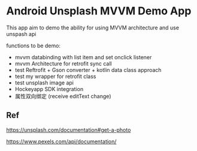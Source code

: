 # Android Unsplash MVVM Demo App


This app aim to demo the ability for using MVVM architecture and use unspash api

functions to be demo:
* mvvm databinding with list item and set onclick listener
* mvvm Architecture for retrofit sync call
* test Reftrofit + Gson converter + kotlin data class approach
* test my wrapper for retrofit class
* test unsplash image api
* Hockeyapp SDK integration
* 属性双向绑定 (receive editText change)


## Ref
https://unsplash.com/documentation#get-a-photo

https://www.pexels.com/api/documentation/